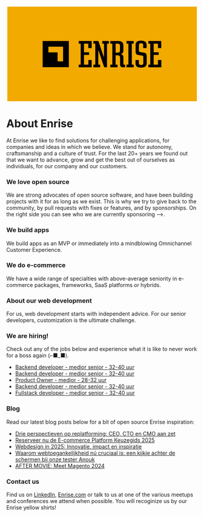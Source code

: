 <p align="center"><a href="https://enrise.com" target="_blank"><img src="https://github.com/enrise/.github/blob/master/images/logo.png?raw=true"></a></p>

# About Enrise

At Enrise we like to find solutions for challenging applications, for companies and ideas in which we believe. We stand for autonomy, craftsmanship and a culture of trust. For the last 20+ years we found out that we want to advance, grow and get the best out of ourselves as individuals, for our company and our customers.

### We love open source

We are strong advocates of open source software, and have been building projects with it for as long as we exist.
This is why we try to give back to the community, by pull requests with fixes or features, and by sponsorships.
On the right side you can see who we are currently sponsoring -->.

### We build apps
We build apps as an MVP or immediately into a mindblowing Omnichannel Customer Experience.

### We do e-commerce
We have a wide range of specialties with above-average seniority in e-commerce packages, frameworks, SaaS platforms or hybrids.

### About our web development
For us, web development starts with independent advice. For our senior developers, customization is the ultimate challenge.

### We are hiring!

Check out any of the jobs below and experience what it is like to never work for a boss again (⌐■_■).

<!-- JOB-LIST:START -->
- [Backend developer - medior  senior - 32-40 uur](https://jobs.enrise.com/developer-team-craft/nl)
- [Backend developer - medior senior - 32-40 uur](https://jobs.enrise.com/backend-developer-team-enigma/nl?token=7dff2b3adb1a1555ee5d26d0dbad1722)
- [Product Owner - medior - 28-32 uur](https://jobs.enrise.com/product-owner-team-motivo/nl)
- [Backend developer - medior senior - 32-40 uur](https://jobs.enrise.com/backend-developer-team-motivo-2/nl)
- [Fullstack developer - medior senior - 32-40 uur](https://jobs.enrise.com/fullstack-developer-team-motivo/nl)
<!-- JOB-LIST:END -->

### Blog

Read our latest blog posts below for a bit of open source Enrise inspiration:

<!-- POST-LIST:START -->
- [Drie perspectieven op replatforming: CEO, CTO en CMO aan zet](https://enrise.com/2025/01/drie-perspectieven-op-replatforming-ceo-cto-en-cmo-aan-zet/)
- [Reserveer nu de E-commerce Platform Keuzegids 2025](https://enrise.com/2025/01/reserveer-nu-de-e-commerce-platform-keuzegids-2025/)
- [Webdesign in 2025: Innovatie, impact en inspiratie](https://enrise.com/2024/12/6-webdesign-trends-in-2025/)
- [Waarom webtoegankelijkheid nú cruciaal is: een kijkje achter de schermen bij onze tester Anouk](https://enrise.com/2024/12/webtoegankelijkheid-2025-anouk-hermsen/)
- [AFTER MOVIE: Meet Magento 2024](https://enrise.com/2024/12/after-movie-meet-magento-2024/)
<!-- POST-LIST:END -->

### Contact us

Find us on <a href="https://www.linkedin.com/company/enrise/" target="_blank">LinkedIn</a>, <a href="https://enrise.com" target="_blank">Enrise.com</a> or talk to us at one of the various meetups and conferences we attend when possible. You will recoginize us by our Enrise yellow shirts!
